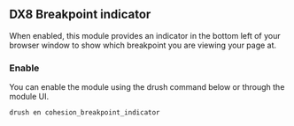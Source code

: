 ## DX8 Breakpoint indicator

When enabled, this module provides an indicator in the bottom left of your browser window to show which breakpoint you are viewing your page at.

### Enable

You can enable the module using the drush command below or through the module UI.

```
drush en cohesion_breakpoint_indicator
```